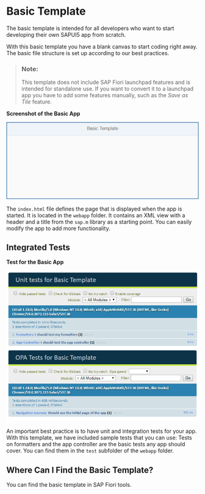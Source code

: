 <!-- loio14fdcc0a9d834090a07435cfef962b01 -->

# Basic Template

The basic template is intended for all developers who want to start developing their own SAPUI5 app from scratch.

With this basic template you have a blank canvas to start coding right away. The basic file structure is set up according to our best practices.

> ### Note:  
> This template does not include SAP Fiori launchpad features and is intended for standalone use. If you want to convert it to a launchpad app you have to add some features manually, such as the *Save as Tile* feature.

  
  
**Screenshot of the Basic App**

![](images/Basic_Template_2f7b02c.png "Screenshot of the Basic App")

The `index.html` file defines the page that is displayed when the app is started. It is located in the `webapp` folder. It contains an XML view with a header and a title from the `sap.m` library as a starting point. You can easily modify the app to add more functionality.



<a name="loio14fdcc0a9d834090a07435cfef962b01__section_sgm_1yw_k1b"/>

## Integrated Tests

  
  
**Test for the Basic App**

![](images/BasicTemplate_Tests_213d5d3.png "Test for the Basic App")

An important best practice is to have unit and integration tests for your app. With this template, we have included sample tests that you can use: Tests on formatters and the app controller are the basic tests any app should cover. You can find them in the `test` subfolder of the `webapp` folder.



<a name="loio14fdcc0a9d834090a07435cfef962b01__section_els_xvw_k1b"/>

## Where Can I Find the Basic Template?

You can find the basic template in SAP Fiori tools.

